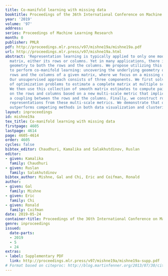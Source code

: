 ```yaml
---
title: Co-manifold learning with missing data
booktitle: Proceedings of the 36th International Conference on Machine Learning
year: '2019'
volume: '97'
address: 
series: Proceedings of Machine Learning Research
month: 0
publisher: PMLR
pdf: http://proceedings.mlr.press/v97/mishne19a/mishne19a.pdf
url: http://proceedings.mlr.press/v97/mishne19a.html
abstract: 'Representation learning is typically applied to only one mode of a data
  matrix, either its rows or columns. Yet in many applications, there is an underlying
  geometry to both the rows and the columns. We propose utilizing this coupled structure
  to perform co-manifold learning: uncovering the underlying geometry of both the
  rows and the columns of a given matrix, where we focus on a missing data setting.
  Our unsupervised approach consists of three components. We first solve a family
  of optimization problems to estimate a complete matrix at multiple scales of smoothness.
  We then use this collection of smooth matrix estimates to compute pairwise distances
  on the rows and columns based on a new multi-scale metric that implicitly introduces
  a coupling between the rows and the columns. Finally, we construct row and column
  representations from these multi-scale metrics. We demonstrate that our approach
  outperforms competing methods in both data visualization and clustering.'
layout: inproceedings
id: mishne19a
tex_title: Co-manifold learning with missing data
firstpage: 4605
lastpage: 4614
page: 4605-4614
order: 4605
cycles: false
bibtex_editor: Chaudhuri, Kamalika and Salakhutdinov, Ruslan
editor:
- given: Kamalika
  family: Chaudhuri
- given: Ruslan
  family: Salakhutdinov
bibtex_author: Mishne, Gal and Chi, Eric and Coifman, Ronald
author:
- given: Gal
  family: Mishne
- given: Eric
  family: Chi
- given: Ronald
  family: Coifman
date: 2019-05-24
container-title: Proceedings of the 36th International Conference on Machine Learning
genre: inproceedings
issued:
  date-parts:
  - 2019
  - 5
  - 24
extras:
- label: Supplementary PDF
  link: http://proceedings.mlr.press/v97/mishne19a/mishne19a-supp.pdf
# Format based on citeproc: http://blog.martinfenner.org/2013/07/30/citeproc-yaml-for-bibliographies/
---
```

